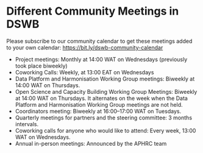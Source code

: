 # Different Community Meetings in DSWB

Please subscribe to our community calendar to get these meetings added to your own calendar: https://bit.ly/dswb-community-calendar

- Project meetings: Monthly at 14:00 WAT on Wednesdays (previously took place biweekly)
- Coworking Calls: Weekly, at 13:00 EAT on Wednesdays
- Data Platform and Harmonisation Working Group meetings: Biweekly at 14:00 WAT on Thursdays.
- Open Science and Capacity Building Working Group Meetings: Biweekly at 14:00 WAT on Thursdays. It alternates on the week when the Data Platform and Harmonisation Working Group meetings are not held.
- Coordinators meeting: Biweekly at 16:00–17:00 WAT on Tuesdays.
- Quarterly meetings for partners and the steering committee: 3 months intervals.
- Coworking calls for anyone who would like to attend: Every week, 13:00 WAT on Wednesdays.
- Annual in-person meetings: Announced by the APHRC team
